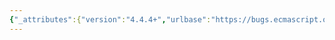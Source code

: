 ```yaml
---
{"_attributes":{"version":"4.4.4+","urlbase":"https://bugs.ecmascript.org/","maintainer":"dherman@mozilla.com"},"bug":{"bug_id":1178,"creation_ts":"2012-12-23 01:25:00 -0800","short_desc":"11.1.9: \"elemnt\"","delta_ts":"2013-03-08 14:44:15 -0800","product":"Draft for 6th Edition","component":"editorial issue","version":"Rev 13: December 21, 2012 Draft","rep_platform":"All","op_sys":"All","bug_status":"RESOLVED","resolution":"FIXED","priority":"Normal","bug_severity":"minor","everconfirmed":true,"reporter":{"uid":"jmdyck","name":"Michael Dyck"},"assigned_to":{"uid":"allen","name":"Allen Wirfs-Brock"},"long_desc":[{"commentid":3098,"comment_count":0,"who":{"uid":"jmdyck","name":"Michael Dyck"},"bug_when":"2012-12-23 01:25:14 -0800","thetext":"In 11.1.9 \"Template Literals\",\nunder \"Static Semantics: TemplateStrings\",\nin the last rule,\nstep 4 says:\n    Append last as the last elemnt of the List front.\n\nChange \"elemnt\" to \"element\"."},{"commentid":3239,"comment_count":1,"who":{"uid":"allen","name":"Allen Wirfs-Brock"},"bug_when":"2013-02-25 16:47:44 -0800","thetext":"fixed in rev 14 editor's draft"},{"commentid":3335,"comment_count":2,"who":{"uid":"allen","name":"Allen Wirfs-Brock"},"bug_when":"2013-03-08 14:44:15 -0800","thetext":"in Rev 14 draft"}]}}
---
```

